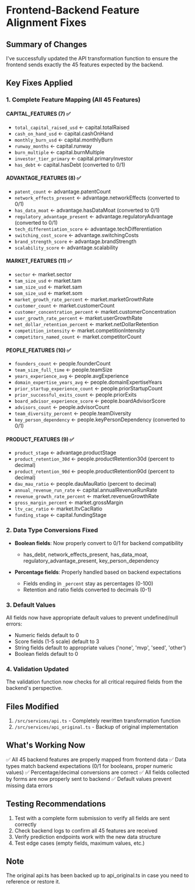 # Frontend-Backend Feature Alignment Fixes

## Summary of Changes

I've successfully updated the API transformation function to ensure the frontend sends exactly the 45 features expected by the backend.

## Key Fixes Applied

### 1. Complete Feature Mapping (All 45 Features)

#### CAPITAL_FEATURES (7) ✅
- `total_capital_raised_usd` ← capital.totalRaised
- `cash_on_hand_usd` ← capital.cashOnHand  
- `monthly_burn_usd` ← capital.monthlyBurn
- `runway_months` ← capital.runway
- `burn_multiple` ← capital.burnMultiple
- `investor_tier_primary` ← capital.primaryInvestor
- `has_debt` ← capital.hasDebt (converted to 0/1)

#### ADVANTAGE_FEATURES (8) ✅
- `patent_count` ← advantage.patentCount
- `network_effects_present` ← advantage.networkEffects (converted to 0/1)
- `has_data_moat` ← advantage.hasDataMoat (converted to 0/1)
- `regulatory_advantage_present` ← advantage.regulatoryAdvantage (converted to 0/1)
- `tech_differentiation_score` ← advantage.techDifferentiation
- `switching_cost_score` ← advantage.switchingCosts
- `brand_strength_score` ← advantage.brandStrength
- `scalability_score` ← advantage.scalability

#### MARKET_FEATURES (11) ✅
- `sector` ← market.sector
- `tam_size_usd` ← market.tam
- `sam_size_usd` ← market.sam
- `som_size_usd` ← market.som
- `market_growth_rate_percent` ← market.marketGrowthRate
- `customer_count` ← market.customerCount
- `customer_concentration_percent` ← market.customerConcentration
- `user_growth_rate_percent` ← market.userGrowthRate
- `net_dollar_retention_percent` ← market.netDollarRetention
- `competition_intensity` ← market.competitionIntensity
- `competitors_named_count` ← market.competitorCount

#### PEOPLE_FEATURES (10) ✅
- `founders_count` ← people.founderCount
- `team_size_full_time` ← people.teamSize
- `years_experience_avg` ← people.avgExperience
- `domain_expertise_years_avg` ← people.domainExpertiseYears
- `prior_startup_experience_count` ← people.priorStartupCount
- `prior_successful_exits_count` ← people.priorExits
- `board_advisor_experience_score` ← people.boardAdvisorScore
- `advisors_count` ← people.advisorCount
- `team_diversity_percent` ← people.teamDiversity
- `key_person_dependency` ← people.keyPersonDependency (converted to 0/1)

#### PRODUCT_FEATURES (9) ✅
- `product_stage` ← advantage.productStage
- `product_retention_30d` ← people.productRetention30d (percent to decimal)
- `product_retention_90d` ← people.productRetention90d (percent to decimal)
- `dau_mau_ratio` ← people.dauMauRatio (percent to decimal)
- `annual_revenue_run_rate` ← capital.annualRevenueRunRate
- `revenue_growth_rate_percent` ← market.revenueGrowthRate
- `gross_margin_percent` ← market.grossMargin
- `ltv_cac_ratio` ← market.ltvCacRatio
- `funding_stage` ← capital.fundingStage

### 2. Data Type Conversions Fixed

- **Boolean fields**: Now properly convert to 0/1 for backend compatibility
  - has_debt, network_effects_present, has_data_moat, regulatory_advantage_present, key_person_dependency
  
- **Percentage fields**: Properly handled based on backend expectations
  - Fields ending in `_percent` stay as percentages (0-100)
  - Retention and ratio fields converted to decimals (0-1)

### 3. Default Values

All fields now have appropriate default values to prevent undefined/null errors:
- Numeric fields default to 0
- Score fields (1-5 scale) default to 3
- String fields default to appropriate values ('none', 'mvp', 'seed', 'other')
- Boolean fields default to 0

### 4. Validation Updated

The validation function now checks for all critical required fields from the backend's perspective.

## Files Modified

1. `/src/services/api.ts` - Completely rewritten transformation function
2. `/src/services/api_original.ts` - Backup of original implementation

## What's Working Now

✅ All 45 backend features are properly mapped from frontend data
✅ Data types match backend expectations (0/1 for booleans, proper numeric values)
✅ Percentage/decimal conversions are correct
✅ All fields collected by forms are now properly sent to backend
✅ Default values prevent missing data errors

## Testing Recommendations

1. Test with a complete form submission to verify all fields are sent correctly
2. Check backend logs to confirm all 45 features are received
3. Verify prediction endpoints work with the new data structure
4. Test edge cases (empty fields, maximum values, etc.)

## Note

The original api.ts has been backed up to api_original.ts in case you need to reference or restore it.